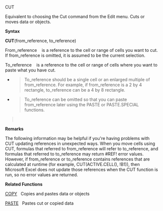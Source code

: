 CUT

Equivalent to choosing the Cut command from the Edit menu. Cuts or moves
data or objects.

**Syntax**

**CUT**(from\_reference, to\_reference)

From\_reference    is a reference to the cell or range of cells you want
to cut. If from\_reference is omitted, it is assumed to be the current
selection.

To\_reference    is a reference to the cell or range of cells where you
want to paste what you have cut.

  - > To\_reference should be a single cell or an enlarged multiple of
    > from\_reference. For example, if from\_reference is a 2 by 4
    > rectangle, to\_reference can be a 4 by 8 rectangle.

  - > To\_reference can be omitted so that you can paste from\_reference
    > later using the PASTE or PASTE.SPECIAL functions.

>  

**Remarks**

The following information may be helpful if you're having problems with
CUT updating references in unexpected ways. When you move cells using
CUT, formulas that referred to from\_reference will refer to
to\_reference, and formulas that referred to to\_reference may return
\#REF\! error values. However, if from\_reference or to\_reference
contains references that are calculated at runtime (for example,
CUT(ACTIVE.CELL(), \!B1)), then Microsoft Excel does not update those
references when the CUT function is run, so no error values are
returned.

**Related Functions**

[COPY](COPY.md)   Copies and pastes data or objects

[PASTE](PASTE.md)   Pastes cut or copied data


